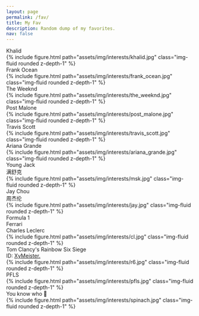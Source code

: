 ```yaml
---
layout: page
permalink: /fav/
title: My Fav
description: Random dump of my favorites.
nav: false
---
```



<div class="row">
    <div class="col-sm-3 mt-3 mt-md-0">
        Khalid
    </div>
    <div class="col-sm-3 mt-3 mt-md-0">
        {% include figure.html path="assets/img/interests/khalid.jpg" class="img-fluid rounded z-depth-1" %}
    </div>
    <div class="col-sm-3 mt-3 mt-md-0">
        Frank Ocean
    </div>
    <div class="col-sm-3 mt-3 mt-md-0">
        {% include figure.html path="assets/img/interests/frank_ocean.jpg" class="img-fluid rounded z-depth-1" %}
    </div>
</div>

<div class="row">
    <div class="col-sm-3 mt-3 mt-md-0">
        The Weeknd
    </div>
    <div class="col-sm-3 mt-3 mt-md-0">
        {% include figure.html path="assets/img/interests/the_weeknd.jpg" class="img-fluid rounded z-depth-1" %}
    </div>
    <div class="col-sm-3 mt-3 mt-md-0">
        Post Malone
    </div>
    <div class="col-sm-3 mt-3 mt-md-0">
        {% include figure.html path="assets/img/interests/post_malone.jpg" class="img-fluid rounded z-depth-1" %}
    </div>
</div>

<div class="row">
    <div class="col-sm-3 mt-3 mt-md-0">
        Travis Scott
    </div>
    <div class="col-sm-3 mt-3 mt-md-0">
        {% include figure.html path="assets/img/interests/travis_scott.jpg" class="img-fluid rounded z-depth-1" %}
    </div>
    <div class="col-sm-3 mt-3 mt-md-0">
        Ariana Grande
    </div>
    <div class="col-sm-3 mt-3 mt-md-0">
        {% include figure.html path="assets/img/interests/ariana_grande.jpg" class="img-fluid rounded z-depth-1" %}
    </div>
</div>

<div class="row">
    <div class="col-sm-3 mt-3 mt-md-0">
        Young Jack <br>
        满舒克
    </div>
    <div class="col-sm-3 mt-3 mt-md-0">
        {% include figure.html path="assets/img/interests/msk.jpg" class="img-fluid rounded z-depth-1" %}
    </div>
    <div class="col-sm-3 mt-3 mt-md-0">
        Jay Chou <br>
        周杰伦
    </div>
    <div class="col-sm-3 mt-3 mt-md-0">
        {% include figure.html path="assets/img/interests/jay.jpg" class="img-fluid rounded z-depth-1" %}
    </div>
</div>

<div class="row">
    <div class="col-sm-3 mt-3 mt-md-0">
        Formula 1 <br>
        Ferrari <br>
        Charles Leclerc
    </div>
    <div class="col-sm-3 mt-3 mt-md-0">
        {% include figure.html path="assets/img/interests/cl.jpg" class="img-fluid rounded z-depth-1" %}
    </div>
    <div class="col-sm-3 mt-3 mt-md-0">
        Tom Clancy's Rainbow Six Siege
        <br>
        ID: <a href="https://tabstats.com/siege/player/xymeister/21d8657e-b0a2-4856-b80d-207c294e2fef" target="_blank">XyMeister.</a> 
    </div>
    <div class="col-sm-3 mt-3 mt-md-0">
        {% include figure.html path="assets/img/interests/r6.jpg" class="img-fluid rounded z-depth-1" %}
    </div>
</div>

<div class="row">
    <div class="col-sm-3 mt-3 mt-md-0">
        PFLS
    </div>
    <div class="col-sm-3 mt-3 mt-md-0">
        {% include figure.html path="assets/img/interests/pfls.jpg" class="img-fluid rounded z-depth-1" %}
    </div>
    <div class="col-sm-3 mt-3 mt-md-0">
        You know who 🧡
    </div>
    <div class="col-sm-3 mt-3 mt-md-0">
        {% include figure.html path="assets/img/interests/spinach.jpg" class="img-fluid rounded z-depth-1" %}
    </div>
</div>